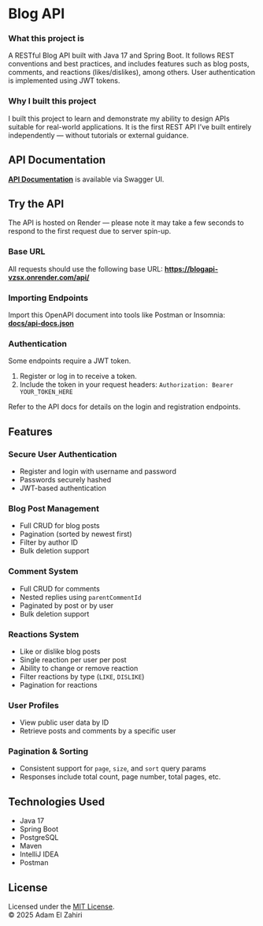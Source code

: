 # Blog API
### What this project is
A RESTful Blog API built with Java 17 and Spring Boot. It follows REST conventions and best practices, and includes features such as blog posts, comments, and reactions (likes/dislikes), among others. User authentication is implemented using JWT tokens.

### Why I built this project
I built this project to learn and demonstrate my ability to design APIs suitable for real-world applications. It is the first REST API I’ve built entirely independently — without tutorials or external guidance.

## API Documentation
**[API Documentation](https://adampyramide.github.io/BlogAPI/)** is available via Swagger UI.

## Try the API
The API is hosted on Render — please note it may take a few seconds to respond to the first request due to server spin-up.

### Base URL
All requests should use the following base URL:
**https://blogapi-vzsx.onrender.com/api/**

### Importing Endpoints
Import this OpenAPI document into tools like Postman or Insomnia:
**[docs/api-docs.json](docs/api-docs.json)**

### Authentication
Some endpoints require a JWT token.
1. Register or log in to receive a token.
2. Include the token in your request headers: ```Authorization: Bearer YOUR_TOKEN_HERE```

Refer to the API docs for details on the login and registration endpoints.

## Features
### Secure User Authentication
- Register and login with username and password
- Passwords securely hashed
- JWT-based authentication

### Blog Post Management
- Full CRUD for blog posts
- Pagination (sorted by newest first)
- Filter by author ID
- Bulk deletion support

### Comment System
- Full CRUD for comments
- Nested replies using `parentCommentId`
- Paginated by post or by user
- Bulk deletion support

### Reactions System
- Like or dislike blog posts
- Single reaction per user per post
- Ability to change or remove reaction
- Filter reactions by type (`LIKE`, `DISLIKE`)
- Pagination for reactions

### User Profiles
- View public user data by ID
- Retrieve posts and comments by a specific user

### Pagination & Sorting
- Consistent support for `page`, `size`, and `sort` query params
- Responses include total count, page number, total pages, etc.

## Technologies Used
- Java 17
- Spring Boot
- PostgreSQL
- Maven
- IntelliJ IDEA
- Postman

## License
Licensed under the [MIT License](LICENSE).  
© 2025 Adam El Zahiri
